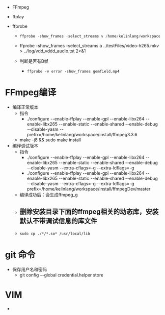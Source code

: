 - FFmpeg

- ffplay

- ffprobe

  - ```javascript
    ffprobe -show_frames -select_streams v /home/kelinlang/workspace/testFiles/E1.mp4 | grep pkt_pts  
    ```

  - ffprobe -show_frames -select_streams a ../testFiles/video-h265.mkv > ../log/vdd_vddd_audio.tst 2>&1
  
  - 判断是否有B帧
  
    - ```text
      ffprobe -v error -show_frames gemfield.mp4 
      ```







# FFmpeg编译

- 编译正常版本
  - 指令
    - ./configure --enable-ffplay --enable-gpl --enable-libx264  --enable-libx265  --enable-static --enable-shared  --enable-debug  --disable-yasm --prefix=/home/kelinlang/workspace/install/ffmpeg3.3.6
  - make -j8 && sudo make install
- 编译调试版本
  - 指令
    - ./configure --enable-ffplay --enable-gpl --enable-libx264  --enable-libx265  --enable-static --enable-shared  --enable-debug  --disable-yasm  --extra-cflags=-g --extra-ldflags=-g
    - ./configure --enable-ffplay --enable-gpl --enable-libx264  --enable-libx265  --enable-static --enable-shared  --enable-debug  --disable-yasm  --extra-cflags=-g --extra-ldflags=-g prefix=/home/kelinlang/workspace/install/ffmpegDev/master
  - 编译成功后：会生成ffmpeg_g
  - 删除安装目录下面的ffmpeg相关的动态库，安装默认不带调试信息的库文件
    - 
  - `sudo cp ./*/*.so* /usr/local/lib`



# git 命令

- 保存用户名和密码
  - git config --global credential.helper store  





# VIM

- 

